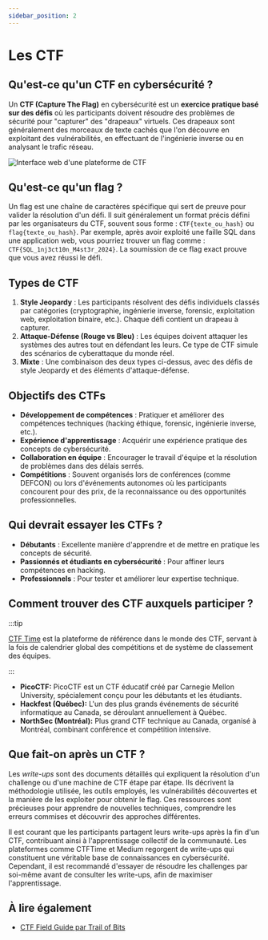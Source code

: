 ```yaml
---
sidebar_position: 2
---
```


# Les CTF

## Qu'est-ce qu'un CTF en cybersécurité ?

Un **CTF (Capture The Flag)** en cybersécurité est un **exercice pratique basé sur des défis** où les participants doivent résoudre des problèmes de sécurité pour "capturer" des "drapeaux" virtuels. Ces drapeaux sont généralement des morceaux de texte cachés que l'on découvre en exploitant des vulnérabilités, en effectuant de l'ingénierie inverse ou en analysant le trafic réseau.

![Interface web d'une plateforme de CTF](/img/ctfd.png)

## Qu'est-ce qu'un flag ?

Un flag est une chaîne de caractères spécifique qui sert de preuve pour valider la résolution d'un défi. Il suit généralement un format précis défini par les organisateurs du CTF, souvent sous forme : `CTF{texte_ou_hash}` ou `flag{texte_ou_hash}`. Par exemple, après avoir exploité une faille SQL dans une application web, vous pourriez trouver un flag comme : `CTF{SQL_1nj3ct10n_M4st3r_2024}`. La soumission de ce flag exact prouve que vous avez réussi le défi.

## Types de CTF
1. **Style Jeopardy** : Les participants résolvent des défis individuels classés par catégories (cryptographie, ingénierie inverse, forensic, exploitation web, exploitation binaire, etc.). Chaque défi contient un drapeau à capturer.  
2. **Attaque-Défense (Rouge vs Bleu)** : Les équipes doivent attaquer les systèmes des autres tout en défendant les leurs. Ce type de CTF simule des scénarios de cyberattaque du monde réel.  
3. **Mixte** : Une combinaison des deux types ci-dessus, avec des défis de style Jeopardy et des éléments d'attaque-défense.

## Objectifs des CTFs
- **Développement de compétences** : Pratiquer et améliorer des compétences techniques (hacking éthique, forensic, ingénierie inverse, etc.).  
- **Expérience d'apprentissage** : Acquérir une expérience pratique des concepts de cybersécurité.  
- **Collaboration en équipe** : Encourager le travail d'équipe et la résolution de problèmes dans des délais serrés.  
- **Compétitions** : Souvent organisés lors de conférences (comme DEFCON) ou lors d'événements autonomes où les participants concourent pour des prix, de la reconnaissance ou des opportunités professionnelles.  

## Qui devrait essayer les CTFs ?
- **Débutants** : Excellente manière d'apprendre et de mettre en pratique les concepts de sécurité.  
- **Passionnés et étudiants en cybersécurité** : Pour affiner leurs compétences en hacking.  
- **Professionnels** : Pour tester et améliorer leur expertise technique.  

## Comment trouver des CTF auxquels participer ?

:::tip

[CTF Time](https://ctftime.org) est la plateforme de référence dans le monde des CTF, servant à la fois de calendrier global des compétitions et de système de classement des équipes.

:::

- **PicoCTF:** PicoCTF est un CTF éducatif créé par Carnegie Mellon University, spécialement conçu pour les débutants et les étudiants.
- **Hackfest (Québec):** L'un des plus grands événements de sécurité informatique au Canada, se déroulant annuellement à Québec.
- **NorthSec (Montréal):** Plus grand CTF technique au Canada, organisé à Montréal, combinant conférence et compétition intensive.

## Que fait-on après un CTF ?

Les *write-ups* sont des documents détaillés qui expliquent la résolution d'un challenge ou d'une machine de CTF étape par étape. Ils décrivent la méthodologie utilisée, les outils employés, les vulnérabilités découvertes et la manière de les exploiter pour obtenir le flag. Ces ressources sont précieuses pour apprendre de nouvelles techniques, comprendre les erreurs commises et découvrir des approches différentes. 

Il est courant que les participants partagent leurs write-ups après la fin d'un CTF, contribuant ainsi à l'apprentissage collectif de la communauté. Les plateformes comme CTFTime et Medium regorgent de write-ups qui constituent une véritable base de connaissances en cybersécurité. Cependant, il est recommandé d'essayer de résoudre les challenges par soi-même avant de consulter les write-ups, afin de maximiser l'apprentissage.

## À lire également

* [CTF Field Guide par Trail of Bits](https://trailofbits.github.io/ctf/index.html)